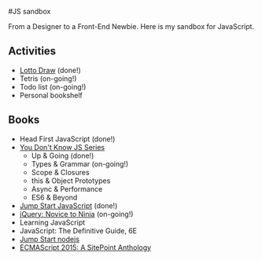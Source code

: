 #JS sandbox

From a Designer to a Front-End Newbie.
Here is my sandbox for JavaScript.

## Activities
 - [Lotto Draw](https://github.com/estherj-hsu/js-sandbox/tree/master/Projects/LottoDraw) (done!)
 - Tetris (on-going!)
 - Todo list (on-going!)
 - Personal bookshelf

## Books
 - Head First JavaScript (done!)
 - [You Don't Know JS Series](https://github.com/getify/You-Dont-Know-JS)
   - Up & Going (done!)
   - Types & Grammar (on-going!)
   - Scope & Closures
   - this & Object Prototypes
   - Async & Performance
   - ES6 & Beyond
 - [Jump Start JavaScript](https://www.sitepoint.com/premium/books/jump-start-javascript) (done!)
 - [jQuery: Novice to Ninja](https://www.sitepoint.com/premium/books/jquery-novice-to-ninja) (on-going!)
 - Learning JavaScript
 - JavaScript: The Definitive Guide, 6E
 - [Jump Start nodejs](https://www.sitepoint.com/premium/books/jump-start-node-js)
 - [ECMAScript 2015: A SitePoint Anthology](https://www.sitepoint.com/premium/books/ecmascript-2015-a-sitepoint-anthology)
